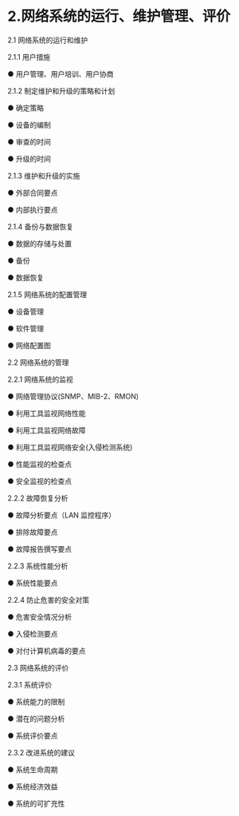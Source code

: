 # 2.网络系统的运行、维护管理、评价
2.1 网络系统的运行和维护

2.1.1 用户措施

● 用户管理、用户培训、用户协商

2.1.2 制定维护和升级的策略和计划

● 确定策略


● 设备的编制

● 审查的时间

● 升级的时间

2.1.3 维护和升级的实施

● 外部合同要点

● 内部执行要点


2.1.4 备份与数据恢复

● 数据的存储与处置

● 备份

● 数据恢复

2.1.5 网络系统的配置管理

● 设备管理


● 软件管理

● 网络配置图

2.2 网络系统的管理

2.2.1 网络系统的监视


● 网络管理协议(SNMP、MIB-2、RMON)

● 利用工具监视网络性能

● 利用工具监视网络故障

● 利用工具监视网络安全(入侵检测系统)

● 性能监视的检查点

● 安全监视的检查点

2.2.2 故障恢复分析


● 故障分析要点（LAN 监控程序）

● 排除故障要点

● 故障报告撰写要点

2.2.3 系统性能分析

● 系统性能要点

2.2.4 防止危害的安全对策

● 危害安全情况分析

● 入侵检测要点

● 对付计算机病毒的要点

2.3 网络系统的评价

2.3.1 系统评价

● 系统能力的限制

● 潜在的问题分析

● 系统评价要点

2.3.2 改进系统的建议

● 系统生命周期


● 系统经济效益

● 系统的可扩充性





